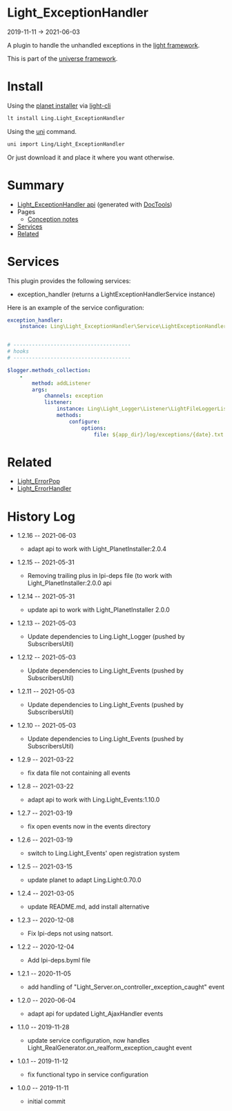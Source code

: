 Light_ExceptionHandler
===========
2019-11-11 -> 2021-06-03



A plugin to handle the unhandled exceptions in the [light framework](https://github.com/lingtalfi/Light).


This is part of the [universe framework](https://github.com/karayabin/universe-snapshot).


Install
==========
Using the [planet installer](https://github.com/lingtalfi/Light_PlanetInstaller) via [light-cli](https://github.com/lingtalfi/Light_Cli)
```bash
lt install Ling.Light_ExceptionHandler
```

Using the [uni](https://github.com/lingtalfi/universe-naive-importer) command.
```bash
uni import Ling/Light_ExceptionHandler
```

Or just download it and place it where you want otherwise.






Summary
===========
- [Light_ExceptionHandler api](https://github.com/lingtalfi/Light_ExceptionHandler/blob/master/doc/api/Ling/Light_ExceptionHandler.md) (generated with [DocTools](https://github.com/lingtalfi/DocTools))
- Pages
    - [Conception notes](https://github.com/lingtalfi/Light_ExceptionHandler/blob/master/doc/pages/conception-notes.md)
- [Services](#services)
- [Related](#related)





Services
=========


This plugin provides the following services:

- exception_handler (returns a LightExceptionHandlerService instance)

Here is an example of the service configuration:

```yaml
exception_handler:
    instance: Ling\Light_ExceptionHandler\Service\LightExceptionHandlerService


# --------------------------------------
# hooks
# --------------------------------------

$logger.methods_collection:
    -
        method: addListener
        args:
            channels: exception
            listener:
                instance: Ling\Light_Logger\Listener\LightFileLoggerListener
                methods:
                    configure:
                        options:
                            file: ${app_dir}/log/exceptions/{date}.txt
```




Related
=============

- [Light_ErrorPop](https://github.com/lingtalfi/Light_ErrorPop/)
- [Light_ErrorHandler](https://github.com/lingtalfi/Light_ErrorHandler/)
    
    


History Log
=============

- 1.2.16 -- 2021-06-03

    - adapt api to work with Light_PlanetInstaller:2.0.4
  
- 1.2.15 -- 2021-05-31

    - Removing trailing plus in lpi-deps file (to work with Light_PlanetInstaller:2.0.0 api

- 1.2.14 -- 2021-05-31

    - update api to work with Light_PlanetInstaller 2.0.0
  
- 1.2.13 -- 2021-05-03

    - Update dependencies to Ling.Light_Logger (pushed by SubscribersUtil)

- 1.2.12 -- 2021-05-03

    - Update dependencies to Ling.Light_Events (pushed by SubscribersUtil)

- 1.2.11 -- 2021-05-03

    - Update dependencies to Ling.Light_Events (pushed by SubscribersUtil)

- 1.2.10 -- 2021-05-03

    - Update dependencies to Ling.Light_Events (pushed by SubscribersUtil)

- 1.2.9 -- 2021-03-22

    - fix data file not containing all events
  
- 1.2.8 -- 2021-03-22

    - adapt api to work with Ling.Light_Events:1.10.0
  
- 1.2.7 -- 2021-03-19

    - fix open events now in the events directory
  
- 1.2.6 -- 2021-03-19

    - switch to Ling.Light_Events' open registration system

- 1.2.5 -- 2021-03-15

    - update planet to adapt Ling.Light:0.70.0

- 1.2.4 -- 2021-03-05

    - update README.md, add install alternative

- 1.2.3 -- 2020-12-08

    - Fix lpi-deps not using natsort.

- 1.2.2 -- 2020-12-04

    - Add lpi-deps.byml file

- 1.2.1 -- 2020-11-05

    - add handling of "Light_Server.on_controller_exception_caught" event
    
- 1.2.0 -- 2020-06-04

    - adapt api for updated Light_AjaxHandler events
    
- 1.1.0 -- 2019-11-28

    - update service configuration, now handles Light_RealGenerator.on_realform_exception_caught event
    
- 1.0.1 -- 2019-11-12

    - fix functional typo in service configuration
    
- 1.0.0 -- 2019-11-11

    - initial commit